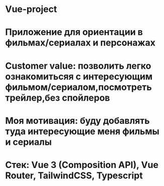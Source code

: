 # Vue-project
# Приложение для ориентации в фильмах/сериалах и персонажах
# Customer value: позволить легко ознакомитьсяя с интересующим фильмом/сериалом,посмотреть трейлер,без спойлеров
# Моя мотивация: буду добавлять туда интересующие меня фильмы и сериалы
# Стек: Vue 3 (Composition API), Vue Router, TailwindCSS, Typescript
